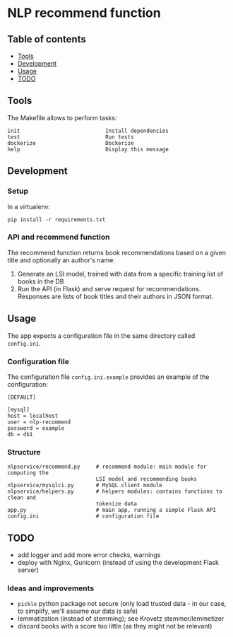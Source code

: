 # NLP recommend function

## Table of contents

- [Tools](#tools)
- [Development](#development)
- [Usage](#usage)
- [TODO](#todo)

## Tools
The Makefile allows to perform tasks:
```
init                           Install dependencies
test                           Run tests
dockerize                      Dockerize
help                           Display this message
```

## Development

### Setup
In a virtualenv:
```
pip install -r requirements.txt
```

### API and recommend function

The recommend function returns book recommendations based on a given title
and optionally an author's name:

1. Generate an LSI model, trained with data from a specific training list of 
books in the DB
2. Run the API (in Flask) and serve request for recommendations. Responses are 
lists of book titles and their authors in JSON format.


## Usage

The app expects a configuration file in the same directory called 
`config.ini`.

### Configuration file

The configuration file `config.ini.example` provides an example of the
configuration: 
```
[DEFAULT]

[mysql]
host = localhost
user = nlp-recommend
password = example
db = db1
```

### Structure

```
nlpservice/recommend.py     # recommend module: main module for computing the
                            LSI model and recommending books
nlpservice/mysqlci.py       # MySQL client module
nlpservice/helpers.py       # helpers modules: contains functions to clean and
                            tokenize data
app.py                      # main app, running a simple Flask API
config.ini                  # configuration file

```

## TODO

- add logger and add more error checks, warnings 
- deploy with Nginx, Gunicorn (instead of using the development Flask server)
 
### Ideas and improvements

- `pickle` python package not secure (only load trusted data - in our case, 
to simplify, we'll assume our data is safe)
- lemmatization (instead of stemming); see Krovetz stemmer/lemmetizer
- discard books with a score too little (as they might not be relevant)
